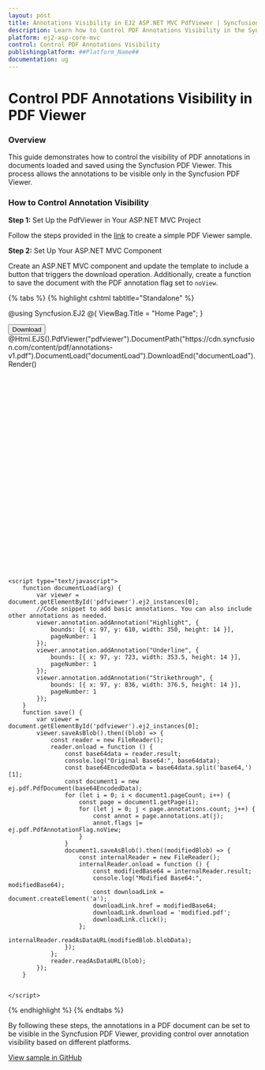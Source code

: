 ```yaml
---
layout: post  
title: Annotations Visibility in EJ2 ASP.NET MVC PdfViewer | Syncfusion  
description: Learn how to Control PDF Annotations Visibility in the Syncfusion ASP.NET MVC PDF Viewer component of Syncfusion Essential JS 2 and more.
platform: ej2-asp-core-mvc
control: Control PDF Annotations Visibility
publishingplatform: ##Platform_Name##
documentation: ug  
---
```


# Control PDF Annotations Visibility in PDF Viewer

### Overview

This guide demonstrates how to control the visibility of PDF annotations in documents loaded and saved using the Syncfusion PDF Viewer. This process allows the annotations to be visible only in the Syncfusion PDF Viewer.

### How to Control Annotation Visibility

**Step 1:** Set Up the PdfViewer in Your ASP.NET MVC Project

 Follow the steps provided in the [link](https://ej2.syncfusion.com/aspnetmvc/documentation/pdfviewer/getting-started) to create a simple PDF Viewer sample.

**Step 2:**  Set Up Your ASP.NET MVC Component

Create an ASP.NET MVC component and update the template to include a button that triggers the download operation. Additionally, create a function to save the document with the PDF annotation flag set to `noView`.

{% tabs %}
{% highlight cshtml tabtitle="Standalone" %}

@using Syncfusion.EJ2
@{
    ViewBag.Title = "Home Page";
}
<div>
    <div style="height:500px;width:100%;">
        <button onclick="save()">Download</button>
        <!-- Render PDF Viewer using the Html helper method -->
        @Html.EJS().PdfViewer("pdfviewer").DocumentPath("https://cdn.syncfusion.com/content/pdf/annotations-v1.pdf").DocumentLoad("documentLoad").DownloadEnd("documentLoad").Render()
    </div>
</div>

    <script type="text/javascript">
        function documentLoad(arg) {
            var viewer = document.getElementById('pdfviewer').ej2_instances[0];
            //Code snippet to add basic annotations. You can also include other annotations as needed.
            viewer.annotation.addAnnotation("Highlight", {
                bounds: [{ x: 97, y: 610, width: 350, height: 14 }],
                pageNumber: 1
            });
            viewer.annotation.addAnnotation("Underline", {
                bounds: [{ x: 97, y: 723, width: 353.5, height: 14 }],
                pageNumber: 1
            });
            viewer.annotation.addAnnotation("Strikethrough", {
                bounds: [{ x: 97, y: 836, width: 376.5, height: 14 }],
                pageNumber: 1
            });
        }
        function save() {
            var viewer = document.getElementById('pdfviewer').ej2_instances[0];
            viewer.saveAsBlob().then((blob) => {
                const reader = new FileReader();
                reader.onload = function () {
                    const base64data = reader.result;
                    console.log("Original Base64:", base64data);
                    const base64EncodedData = base64data.split('base64,')[1];
                    const document1 = new ej.pdf.PdfDocument(base64EncodedData);
                    for (let i = 0; i < document1.pageCount; i++) {
                        const page = document1.getPage(i);
                        for (let j = 0; j < page.annotations.count; j++) {
                            const annot = page.annotations.at(j);
                            annot.flags |= ej.pdf.PdfAnnotationFlag.noView;
                        }
                    }
                    document1.saveAsBlob().then((modifiedBlob) => {
                        const internalReader = new FileReader();
                        internalReader.onload = function () {
                            const modifiedBase64 = internalReader.result;
                            console.log("Modified Base64:", modifiedBase64);
                            const downloadLink = document.createElement('a');
                            downloadLink.href = modifiedBase64;
                            downloadLink.download = 'modified.pdf';
                            downloadLink.click();
                        };
                        internalReader.readAsDataURL(modifiedBlob.blobData);
                    });
                };
                reader.readAsDataURL(blob);
            });
        }


    </script>

{% endhighlight %}
{% endtabs %}

By following these steps, the annotations in a PDF document can be set to be visible in the Syncfusion PDF Viewer, providing control over annotation visibility based on different platforms.

[View sample in GitHub](https://github.com/SyncfusionExamples/mvc-pdf-viewer-examples/tree/master/How%20to)